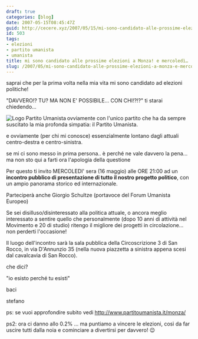 ```yaml
---
draft: true
categories: [blog]
date: 2007-05-15T08:45:47Z
guid: http://cecere.xyz/2007/05/15/mi-sono-candidato-alle-prossime-elezioni-a-monza-e-mercoledi/
id: 503
tags:
- elezioni
- partito umanista
- umanista
title: mi sono candidato alle prossime elezioni a Monza! e mercoledì…
slug: /2007/05/mi-sono-candidato-alle-prossime-elezioni-a-monza-e-mercoledi/
---
```


saprai che per la prima volta nella mia vita mi sono candidato ad elezioni politiche!
  
"DAVVERO!? TU? MA NON E' POSSIBILE… CON CHI!?!?" ti starai chiedendo…

<img src="http://cecere.xyz/wp-content/uploads/sites/3/2007/05/small_logo_pu.jpg" title="Logo Partito Umanista" alt="Logo Partito Umanista" align="left" />ovviamente con l'unico partito che ha da sempre suscitato la mia profonda simpatia: il Partito Umanista.
  
e ovviamente (per chi mi conosce) essenzialmente lontano dagli attuali centro-destra e centro-sinistra.

se mi ci sono messo in prima persona.. è perché ne vale davvero la pena… ma non sto qui a farti ora l'apologia della questione

Per questo ti invito MERCOLEDI' sera (16 maggio) alle ORE 21:00 ad un **incontro pubblico di presentazione di tutto il nostro progetto politico**, con un ampio panorama storico ed internazionale.
  
Parteciperà anche Giorgio Schultze (portavoce del Forum Umanista Europeo)

Se sei disilluso/disinteressato alla politica attuale, o ancora meglio interessato a sentire quello che personalmente (dopo 10 anni di attività nel Movimento e 20 di studio) ritengo il migliore dei progetti in circolazione… non perderti l'occasione!

Il luogo dell'incontro sarà la sala pubblica della Circoscrizione 3 di San Rocco, in via D'Annunzio 35 (nella nuova piazzetta a sinistra appena scesi dal cavalcavia di San Rocco).

che dici?

"io esisto perché tu esisti"
  
baci
  
stefano

ps: se vuoi approfondire subito vedi <http://www.partitoumanista.it/monza/>
  
ps2: ora ci danno allo 0.2% … ma puntiamo a vincere le elezioni, così da far uscire tutti dalla noia e cominciare a divertirsi per davvero! 😉